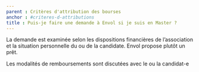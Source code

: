 ```yaml
---
parent : Critères d'attribution des bourses
anchor : #criteres-d-attributions
title : Puis-je faire une demande à Envol si je suis en Master ?
---
```

La demande est examinée selon les dispositions financières de l’association et la situation personnelle du ou de la candidate. Envol propose plutôt un prêt.

Les modalités de remboursements sont discutées avec le ou la candidat-e
